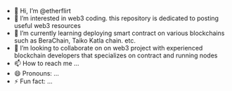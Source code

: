 - 👋 Hi, I’m @etherflirt
- 👀 I’m interested in web3 coding. this repository is dedicated to posting useful web3 resources
- 🌱 I’m currently learning deploying smart contract on various blockchains such as BeraChain, Taiko Katla chain. etc.
- 💞️ I’m looking to collaborate on on web3 project with experienced blockchain developers that specializes on contract and running nodes
- 📫 How to reach me ...
- 😄 Pronouns: ...
- ⚡ Fun fact: ...

<!---
etherflirt/etherflirt is a ✨ special ✨ repository because its `README.md` (this file) appears on your GitHub profile.
You can click the Preview link to take a look at your changes.
--->
